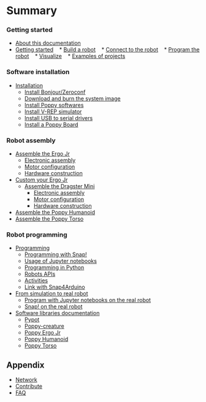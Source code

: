 # Summary

### Getting started

* [About this documentation](README.md)
* [Getting started](getting-started/README.md)
    * [Build a robot](getting-started/build.md)
    * [Connect to the robot](getting-started/connect.md)
    * [Program the robot](getting-started/program-the-robot.md)
    * [Visualize](getting-started/visualize.md)
    * [Examples of projects](getting-started/example-of-projects.md)

### Software installation

* [Installation](installation/README.md)
    - [Install Bonjour/Zeroconf](installation/install-zeroconf.md)
    - [Download and burn the system image](installation/burn-an-image-file.md)
    - [Install Poppy softwares](installation/install-poppy-softwares.md)
    - [Install V-REP simulator](installation/install-vrep.md)
    - [Install USB to serial drivers](installation/install-drivers.md)
    - [Install a Poppy Board](installation/install-a-poppy-board.md)

### Robot assembly
- [Assemble the Ergo Jr](assembly-guides/ergo-jr/README.md)
    * [Electronic assembly](assembly-guides/ergo-jr/electronic-assembly.md)
    * [Motor configuration](assembly-guides/ergo-jr/motor-configuration.md)
    * [Hardware construction](assembly-guides/ergo-jr/mechanical-construction.md)
- [Custom your Ergo Jr](assembly-guides/poppycustom/README.md)
    * [Assemble the Dragster Mini](assembly-guides/poppycustom/dragster-mini/README.md)
        * [Electronic assembly](assembly-guides/poppycustom/dragster-mini/electronic-assembly.md)
        * [Motor configuration](assembly-guides/poppycustom/dragster-mini/motor-configuration.md)
        * [Hardware construction](assembly-guides/poppycustom/dragster-mini/mechanical-construction.md)
- [Assemble the Poppy Humanoid](assembly-guides/poppy-humanoid/README.md)
- [Assemble the Poppy Torso](assembly-guides/poppy-torso/README.md)

### Robot programming

* [Programming](programming/README.md)
    - [Programming with Snap!](programming/snap.md)
    - [Usage of Jupyter notebooks](programming/notebooks.md)
    - [Programming in Python](programming/python.md)
    - [Robots APIs](programming/rest.md)
    - [Activities](demo-activities/README.md)
    - [Link with Snap4Arduino](demo-activities/snap4arduino.md)
* [From simulation to real robot](from-simulation-to-real-robot/README.md)
    - [Program with Jupyter notebooks on the real robot](from-simulation-to-real-robot/using-jupyter.md)
    - [Snap! on the real robot](from-simulation-to-real-robot/using-snap.md)
* [Software libraries documentation](software-libraries/README.md)
    - [Pypot](software-libraries/pypot.md)
    - [Poppy-creature](software-libraries/poppy-creature.md)
    - [Poppy Ergo Jr](software-libraries/poppy-ergo-jr.md)
    - [Poppy Humanoid](software-libraries/poppy-humanoid.md)
    - [Poppy Torso](software-libraries/poppy-torso.md)

## Appendix

* [Network](appendix/network.md)
* [Contribute](appendix/contribute.md)
* [FAQ](appendix/faq.md)
    <!-- - [Raspoppy](appendix/raspoppy.md) -->

